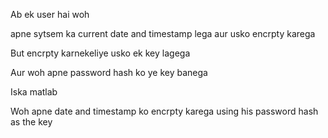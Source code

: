 

Ab ek user hai woh 

apne sytsem ka current date and timestamp lega aur usko encrpty karega

But encrpty karnekeliye usko ek key lagega


Aur woh apne password hash ko ye key banega


Iska matlab 


Woh apne date and timestamp ko encrpty karega using his password hash as the key


